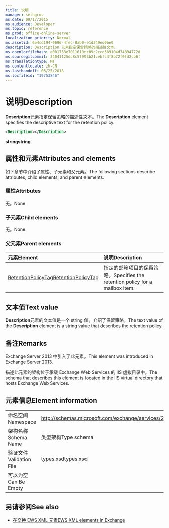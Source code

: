 ```yaml
---
title: 说明
manager: sethgros
ms.date: 09/17/2015
ms.audience: Developer
ms.topic: reference
ms.prod: office-online-server
localization_priority: Normal
ms.assetid: 6e4cd194-0696-4fec-8ab0-e1d349ed0be0
description: Description 元素指定保留策略的描述性文本。
ms.openlocfilehash: e001733e7011610dc09c2cce389104d74894772d
ms.sourcegitcommit: 34041125dc8c5f993b21cebfc4f8b72f0fd2cb6f
ms.translationtype: MT
ms.contentlocale: zh-CN
ms.lasthandoff: 06/25/2018
ms.locfileid: "19753846"
---
```

# <a name="description"></a><span data-ttu-id="0c347-103">说明</span><span class="sxs-lookup"><span data-stu-id="0c347-103">Description</span></span>

<span data-ttu-id="0c347-104">**Description**元素指定保留策略的描述性文本。</span><span class="sxs-lookup"><span data-stu-id="0c347-104">The **Description** element specifies the descriptive text for the retention policy.</span></span> 
  
```XML
<Description></Description>
```

 <span data-ttu-id="0c347-105">**string**</span><span class="sxs-lookup"><span data-stu-id="0c347-105">**string**</span></span>
## <a name="attributes-and-elements"></a><span data-ttu-id="0c347-106">属性和元素</span><span class="sxs-lookup"><span data-stu-id="0c347-106">Attributes and elements</span></span>

<span data-ttu-id="0c347-107">如下章节中介绍了属性、子元素和父元素。</span><span class="sxs-lookup"><span data-stu-id="0c347-107">The following sections describe attributes, child elements, and parent elements.</span></span>
  
### <a name="attributes"></a><span data-ttu-id="0c347-108">属性</span><span class="sxs-lookup"><span data-stu-id="0c347-108">Attributes</span></span>

<span data-ttu-id="0c347-109">无。</span><span class="sxs-lookup"><span data-stu-id="0c347-109">None.</span></span>
  
### <a name="child-elements"></a><span data-ttu-id="0c347-110">子元素</span><span class="sxs-lookup"><span data-stu-id="0c347-110">Child elements</span></span>

<span data-ttu-id="0c347-111">无。</span><span class="sxs-lookup"><span data-stu-id="0c347-111">None.</span></span>
  
### <a name="parent-elements"></a><span data-ttu-id="0c347-112">父元素</span><span class="sxs-lookup"><span data-stu-id="0c347-112">Parent elements</span></span>

|<span data-ttu-id="0c347-113">**元素**</span><span class="sxs-lookup"><span data-stu-id="0c347-113">**Element**</span></span>|<span data-ttu-id="0c347-114">**说明**</span><span class="sxs-lookup"><span data-stu-id="0c347-114">**Description**</span></span>|
|:-----|:-----|
|[<span data-ttu-id="0c347-115">RetentionPolicyTag</span><span class="sxs-lookup"><span data-stu-id="0c347-115">RetentionPolicyTag</span></span>](retentionpolicytag.md) <br/> |<span data-ttu-id="0c347-116">指定的邮箱项目的保留策略。</span><span class="sxs-lookup"><span data-stu-id="0c347-116">Specifies the retention policy for a mailbox item.</span></span>  <br/> |
   
## <a name="text-value"></a><span data-ttu-id="0c347-117">文本值</span><span class="sxs-lookup"><span data-stu-id="0c347-117">Text value</span></span>

<span data-ttu-id="0c347-118">**Description**元素的文本值是一个 string 值，介绍了保留策略。</span><span class="sxs-lookup"><span data-stu-id="0c347-118">The text value of the **Description** element is a string value that describes the retention policy.</span></span> 
  
## <a name="remarks"></a><span data-ttu-id="0c347-119">备注</span><span class="sxs-lookup"><span data-stu-id="0c347-119">Remarks</span></span>

<span data-ttu-id="0c347-120">Exchange Server 2013 中引入了此元素。</span><span class="sxs-lookup"><span data-stu-id="0c347-120">This element was introduced in Exchange Server 2013.</span></span>
  
<span data-ttu-id="0c347-121">描述此元素的架构位于承载 Exchange Web Services 的 IIS 虚拟目录中。</span><span class="sxs-lookup"><span data-stu-id="0c347-121">The schema that describes this element is located in the IIS virtual directory that hosts Exchange Web Services.</span></span>
  
## <a name="element-information"></a><span data-ttu-id="0c347-122">元素信息</span><span class="sxs-lookup"><span data-stu-id="0c347-122">Element information</span></span>

|||
|:-----|:-----|
|<span data-ttu-id="0c347-123">命名空间</span><span class="sxs-lookup"><span data-stu-id="0c347-123">Namespace</span></span>  <br/> |http://schemas.microsoft.com/exchange/services/2006/types  <br/> |
|<span data-ttu-id="0c347-124">架构名称</span><span class="sxs-lookup"><span data-stu-id="0c347-124">Schema Name</span></span>  <br/> |<span data-ttu-id="0c347-125">类型架构</span><span class="sxs-lookup"><span data-stu-id="0c347-125">Type schema</span></span>  <br/> |
|<span data-ttu-id="0c347-126">验证文件</span><span class="sxs-lookup"><span data-stu-id="0c347-126">Validation File</span></span>  <br/> |<span data-ttu-id="0c347-127">types.xsd</span><span class="sxs-lookup"><span data-stu-id="0c347-127">types.xsd</span></span>  <br/> |
|<span data-ttu-id="0c347-128">可以为空</span><span class="sxs-lookup"><span data-stu-id="0c347-128">Can Be Empty</span></span>  <br/> ||
   
## <a name="see-also"></a><span data-ttu-id="0c347-129">另请参阅</span><span class="sxs-lookup"><span data-stu-id="0c347-129">See also</span></span>

- [<span data-ttu-id="0c347-130">在交换 EWS XML 元素</span><span class="sxs-lookup"><span data-stu-id="0c347-130">EWS XML elements in Exchange</span></span>](ews-xml-elements-in-exchange.md)

